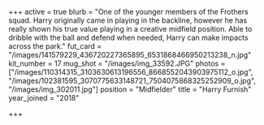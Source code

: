 +++
active = true
blurb = "One of the younger members of the Frothers squad. Harry originally came in playing in the backline, however he has really shown his true value playing in a creative midfield position. Able to dribble with the ball and defend when needed, Harry can make impacts across the park."
fut_card = "/images/141579229_436720227365895_6531868466950213238_n.jpg"
kit_number = 17
mug_shot = "/images/img_33592.JPG"
photos = ["/images/110314315_3103630613196556_8668552043903975112_o.jpg", "/images/102381595_3070775633148721_7504075868325252909_o.jpg", "/images/img_302011.jpg"]
position = "Midfielder"
title = "Harry Furnish"
year_joined = "2018"

+++
